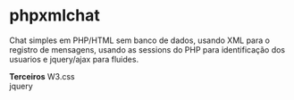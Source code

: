 # phpxmlchat
Chat simples em PHP/HTML sem banco de dados, usando XML para o registro de mensagens, usando as sessions do PHP para identificação dos usuarios e jquery/ajax para fluides.

<b>Terceiros</b>
W3.css<br>
jquery
